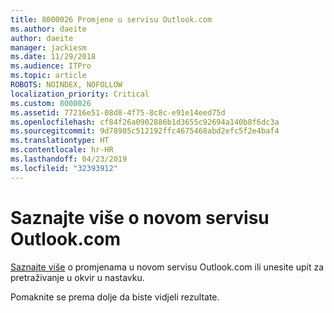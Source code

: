 ```yaml
---
title: 8000026 Promjene u servisu Outlook.com
ms.author: daeite
author: daeite
manager: jackiesm
ms.date: 11/29/2018
ms.audience: ITPro
ms.topic: article
ROBOTS: NOINDEX, NOFOLLOW
localization_priority: Critical
ms.custom: 8000026
ms.assetid: 77216e51-08d8-4f75-8c8c-e91e14eed75d
ms.openlocfilehash: cf84f26a0902886b1d3655c92694a140b8f6dc3a
ms.sourcegitcommit: 9d78905c512192ffc4675468abd2efc5f2e4baf4
ms.translationtype: HT
ms.contentlocale: hr-HR
ms.lasthandoff: 04/23/2019
ms.locfileid: "32393912"
---
```

# <a name="learn-about-the-new-outlookcom"></a>Saznajte više o novom servisu Outlook.com

[Saznajte više](https://go.microsoft.com/fwlink/?linkid=2039724&amp;clcid=0x409) o promjenama u novom servisu Outlook.com ili unesite upit za pretraživanje u okvir u nastavku. 
  
Pomaknite se prema dolje da biste vidjeli rezultate.
  

